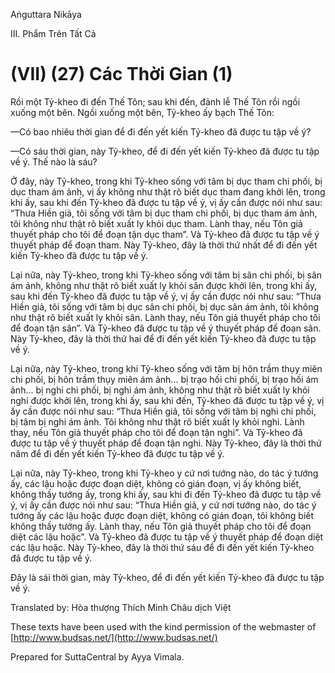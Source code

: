 Aṅguttara Nikāya

III. Phẩm Trên Tất Cả

# (VII) (27) Các Thời Gian (1)

Rồi một Tỷ-kheo đi đến Thế Tôn; sau khi đến, đảnh lễ Thế Tôn rồi ngồi xuống một bên. Ngồi xuống một bên, Tỷ-kheo ấy bạch Thế Tôn:

—Có bao nhiêu thời gian để đi đến yết kiến Tỷ-kheo đã được tu tập về ý?

—Có sáu thời gian, này Tỷ-kheo, để đi đến yết kiến Tỷ-kheo đã được tu tập về ý. Thế nào là sáu?

Ở đây, này Tỷ-kheo, trong khi Tỷ-kheo sống với tâm bị dục tham chi phối, bị dục tham ám ảnh, vị ấy không như thật rõ biết dục tham đang khởi lên, trong khi ấy, sau khi đến Tỷ-kheo đã được tu tập về ý, vị ấy cần được nói như sau: “Thưa Hiền giả, tôi sống với tâm bị dục tham chi phối, bị dục tham ám ảnh, tôi không như thật rõ biết xuất ly khỏi dục tham. Lành thay, nếu Tôn giả thuyết pháp cho tôi để đoạn tận dục tham”. Và Tỷ-kheo đã được tu tập về ý thuyết pháp để đoạn tham. Này Tỷ-kheo, đây là thời thứ nhất để đi đến yết kiến Tỷ-kheo đã được tu tập về ý.

Lại nữa, này Tỷ-kheo, trong khi Tỷ-kheo sống với tâm bị sân chi phối, bị sân ám ảnh, không như thật rõ biết xuất ly khỏi sân được khởi lên, trong khi ấy, sau khi đến Tỷ-kheo đã được tu tập về ý, vị ấy cần được nói như sau: “Thưa Hiền giả, tôi sống với tâm bị dục sân chi phối, bị dục sân ám ảnh, tôi không như thật rõ biết xuất ly khỏi sân. Lành thay, nếu Tôn giả thuyết pháp cho tôi để đoạn tận sân”. Và Tỷ-kheo đã được tu tập về ý thuyết pháp để đoạn sân. Này Tỷ-kheo, đây là thời thứ hai để đi đến yết kiến Tỷ-kheo đã được tu tập về ý.

Lại nữa, này Tỷ-kheo, trong khi Tỷ-kheo sống với tâm bị hôn trầm thụy miên chi phối, bị hôn trầm thụy miên ám ảnh... bị trạo hối chi phối, bị trạo hối ám ảnh... bị nghi chi phối, bị nghi ám ảnh, không như thật rõ biết xuất ly khỏi nghi được khởi lên, trong khi ấy, sau khi đến, Tỷ-kheo đã được tu tập về ý, vị ấy cần được nói như sau: “Thưa Hiền giả, tôi sống với tâm bị nghi chi phối, bị tâm bị nghi ám ảnh. Tôi không như thật rõ biết xuất ly khỏi nghi. Lành thay, nếu Tôn giả thuyết pháp cho tôi để đoạn tận nghi”. Và Tỷ-kheo đã được tu tập về ý thuyết pháp để đoạn tận nghi. Này Tỷ-kheo, đây là thời thứ năm để đi đến yết kiến Tỷ-kheo đã được tu tập về ý.

Lại nữa, này Tỷ-kheo, trong khi Tỷ-kheo y cứ nơi tướng nào, do tác ý tướng ấy, các lậu hoặc được đoạn diệt, không có gián đoạn, vị ấy không biết, không thấy tướng ấy, trong khi ấy, sau khi đi đến Tỷ-kheo đã được tu tập về ý, vị ấy cần được nói như sau: “Thưa Hiền giả, y cứ nơi tướng nào, do tác ý tướng ấy các lậu hoặc được đoạn diệt, không có gián đoạn, tôi không biết không thấy tướng ấy. Lành thay, nếu Tôn giả thuyết pháp cho tôi để đoạn diệt các lậu hoặc”. Và Tỷ-kheo đã được tu tập về ý thuyết pháp để đoạn diệt các lậu hoặc. Này Tỷ-kheo, đây là thời thứ sáu để đi đến yết kiến Tỷ-kheo đã được tu tập về ý.

Ðây là sái thời gian, mày Tỷ-kheo, để đi đến yết kiến Tỷ-kheo đã được tu tập về ý.

Translated by: Hòa thượng Thích Minh Châu dịch Việt

These texts have been used with the kind permission of the webmaster of [http://www.budsas.net/](http://www.budsas.net/)

Prepared for SuttaCentral by Ayya Vimala.